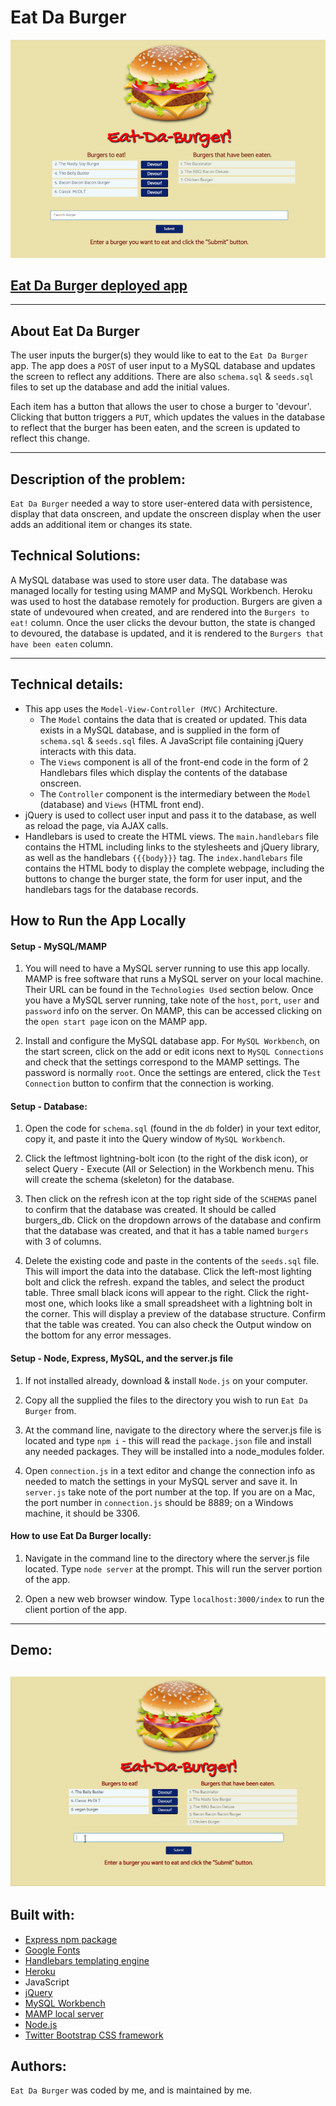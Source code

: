 # Eat Da Burger

![Eat Da Burger app](./public/assets/images/burgers_app.png)

## [Eat Da Burger deployed app](https://powerful-crag-42305.herokuapp.com/)

---

## About Eat Da Burger

The user inputs the burger(s) they would like to eat to the `Eat Da Burger` app. The app does a `POST` of user input to a MySQL database and updates the screen to reflect any additions. There are also `schema.sql` & `seeds.sql` files to set up the database and add the initial values.

Each item has a button that allows the user to chose a burger to 'devour'. Clicking that button triggers a `PUT`, which updates the values in the database to reflect that the burger has been eaten, and the screen is updated to reflect this change.

---

## Description of the problem:

`Eat Da Burger` needed a way to store user-entered data with persistence, display that data onscreen, and update the onscreen display when the user adds an additional item or changes its state.

## Technical Solutions:

A MySQL database was used to store user data. The database was managed locally for testing using MAMP and MySQL Workbench. Heroku was used to host the database remotely for production. Burgers are given a state of undevoured when created, and are rendered into the `Burgers to eat!` column. Once the user clicks the devour button, the state is changed to devoured, the database is updated, and it is rendered to the `Burgers that have been eaten` column.

---

## Technical details:

- This app uses the `Model-View-Controller (MVC)` Architecture.
  - The `Model` contains the data that is created or updated. This data exists in a MySQL database, and is supplied in the form of `schema.sql` & `seeds.sql` files. A JavaScript file containing jQuery interacts with this data.
  - The `Views` component is all of the front-end code in the form of 2 Handlebars files which display the contents of the database onscreen.
  - The `Controller` component is the intermediary between the `Model` (database) and `Views` (HTML front end).
- jQuery is used to collect user input and pass it to the database, as well as reload the page, via AJAX calls.
- Handlebars is used to create the HTML views. The `main.handlebars` file contains the HTML including links to the stylesheets and jQuery library, as well as the handlebars `{{{body}}}` tag. The `index.handlebars` file contains the HTML body to display the complete webpage, including the buttons to change the burger state, the form for user input, and the handlebars tags for the database records.

## How to Run the App Locally

#### Setup - MySQL/MAMP

1. You will need to have a MySQL server running to use this app locally. MAMP is free software that runs a MySQL server on your local machine. Their URL can be found in the `Technologies Used` section below. Once you have a MySQL server running, take note of the `host`, `port`, `user` and `password` info on the server. On MAMP, this can be accessed clicking on the `open start page` icon on the MAMP app.

2. Install and configure the MySQL database app. For `MySQL Workbench`, on the start screen, click on the add or edit icons next to `MySQL Connections` and check that the settings correspond to the MAMP settings. The password is normally `root`. Once the settings are entered, click the `Test Connection` button to confirm that the connection is working.

#### Setup - Database:

1. Open the code for `schema.sql` (found in the `db` folder) in your text editor, copy it, and paste it into the Query window of `MySQL Workbench`.

2. Click the leftmost lightning-bolt icon (to the right of the disk icon), or select Query - Execute (All or Selection) in the Workbench menu. This will create the schema (skeleton) for the database.

3. Then click on the refresh icon at the top right side of the `SCHEMAS` panel to confirm that the database was created. It should be called burgers_db. Click on the dropdown arrows of the database and confirm that the database was created, and that it has a table named `burgers` with 3 of columns.

4. Delete the existing code and paste in the contents of the `seeds.sql` file. This will import the data into the database. Click the left-most lighting bolt and click the refresh. expand the tables, and select the product table. Three small black icons will appear to the right. Click the right-most one, which looks like a small spreadsheet with a lightning bolt in the corner. This will display a preview of the database structure. Confirm that the table was created. You can also check the Output window on the bottom for any error messages.

#### Setup - Node, Express, MySQL, and the server.js file

1. If not installed already, download & install `Node.js` on your computer.

2. Copy all the supplied the files to the directory you wish to run `Eat Da Burger` from.

3. At the command line, navigate to the directory where the server.js file is located and type `npm i` - this will read the `package.json` file and install any needed packages. They will be installed into a node_modules folder.

4. Open `connection.js` in a text editor and change the connection info as needed to match the settings in your MySQL server and save it. In `server.js` take note of the port number at the top. If you are on a Mac, the port number in `connection.js` should be 8889; on a Windows machine, it should be 3306.

#### How to use Eat Da Burger locally:

1. Navigate in the command line to the directory where the server.js file located. Type `node server` at the prompt. This will run the server portion of the app.

2. Open a new web browser window. Type `localhost:3000/index` to run the client portion of the app.

---

## Demo:

## ![Eat-Da-Burger app](public/assets/gifs/eat_da_burger_demo.gif)

## Built with:

- [Express npm package](https://www.npmjs.com/package/express)
- [Google Fonts](https://fonts.google.com/)
- [Handlebars templating engine](https://handlebarsjs.com/)
- [Heroku](https://heroku.com)
- JavaScript
- [jQuery](http://jquery.com/)
- [MySQL Workbench](https://www.mysql.com/products/workbench/)
- [MAMP local server](https://www.mamp.info/en/)
- [Node.js](https://nodejs.org)
- [Twitter Bootstrap CSS framework](http://getbootstrap.com/)

## Authors:

`Eat Da Burger` was coded by me, and is maintained by me.
